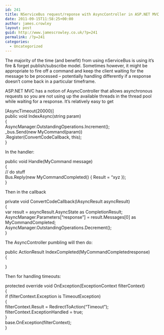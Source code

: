 ```yaml
---
id: 241
title: NServiceBus request/reponse with AsyncController in ASP.NET MVC
date: 2011-09-15T11:58:25+00:00
author: james.crowley
layout: post
guid: http://www.jamescrowley.co.uk/?p=241
permalink: /?p=241
categories:
  - Uncategorized
---
```

The majority of the time (and benefit) from using nServiceBus is using it&#8217;s fire & forget publish/subscribe model. Sometimes however, it might be appropriate to fire off a command and keep the client waiting for the message to be processed &#8211; potentially handling differently if a response doesn&#8217;t come back in a particular timeframe.

ASP.NET MVC has a notion of AsyncController that allows asynchronous requests so you are not using up the available threads in the thread pool while waiting for a response. It&#8217;s relatively easy to get 

[AsyncTimeout(20000)]  
public void IndexAsync(string param)  
{  
AsyncManager.OutstandingOperations.Increment();  
_bus.Send(new MyCommand(param))  
.Register(ConvertCodeCallback, this);  
}

In the handler:

public void Handle(MyCommand message)  
{  
// do stuff  
Bus.Reply(new MyCommandCompleted() { Result = &#8220;xyz });  
}

Then in the callback

private void ConvertCodeCallback(IAsyncResult asyncResult)  
{  
var result = asyncResult.AsyncState as CompletionResult;  
AsyncManager.Parameters[&#8220;response&#8221;] = result.Messages[0] as MyCommandCompleted;  
AsyncManager.OutstandingOperations.Decrement();  
}

The AsyncController pumbling will then do:

public ActionResult IndexCompleted(MyCommandCompletedresponse)  
{

}

Then for handling timeouts:

protected override void OnException(ExceptionContext filterContext)  
{  
if (filterContext.Exception is TimeoutException)  
{  
filterContext.Result = RedirectToAction(&#8220;Timeout&#8221;);  
filterContext.ExceptionHandled = true;  
}  
base.OnException(filterContext);  
}